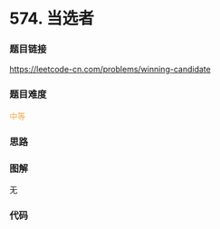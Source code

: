 # 574. 当选者

### 题目链接

https://leetcode-cn.com/problems/winning-candidate

### 题目难度

<font color=#F0AD4E>中等</font>

### 思路



### 图解

无

### 代码

```python
```